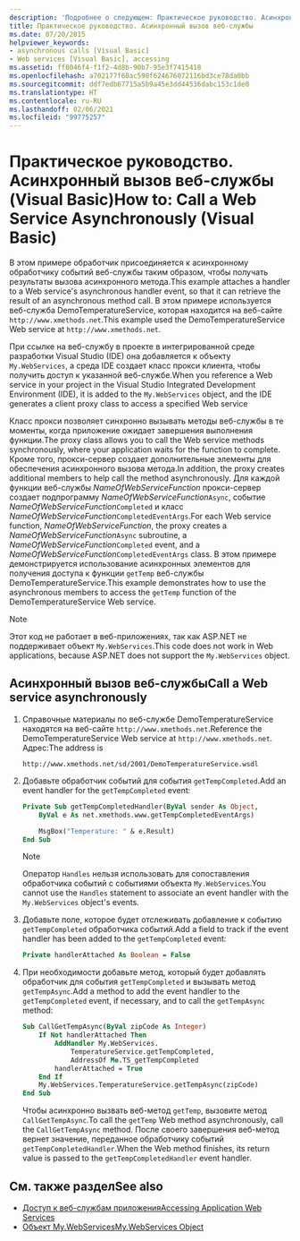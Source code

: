 ```yaml
---
description: 'Подробнее о следующем: Практическое руководство. Асинхронный вызов веб-службы (Visual Basic)'
title: Практическое руководство. Асинхронный вызов веб-службы
ms.date: 07/20/2015
helpviewer_keywords:
- asynchronous calls [Visual Basic]
- Web services [Visual Basic], accessing
ms.assetid: ff8046f4-f1f2-4d8b-90b7-95e3f7415418
ms.openlocfilehash: a702177f60ac598f624676072116bd3ce78da0bb
ms.sourcegitcommit: ddf7edb67715a5b9a45e3dd44536dabc153c1de0
ms.translationtype: HT
ms.contentlocale: ru-RU
ms.lasthandoff: 02/06/2021
ms.locfileid: "99775257"
---
```

# <a name="how-to-call-a-web-service-asynchronously-visual-basic"></a><span data-ttu-id="b91b6-103">Практическое руководство. Асинхронный вызов веб-службы (Visual Basic)</span><span class="sxs-lookup"><span data-stu-id="b91b6-103">How to: Call a Web Service Asynchronously (Visual Basic)</span></span>

<span data-ttu-id="b91b6-104">В этом примере обработчик присоединяется к асинхронному обработчику событий веб-службы таким образом, чтобы получать результаты вызова асинхронного метода.</span><span class="sxs-lookup"><span data-stu-id="b91b6-104">This example attaches a handler to a Web service's asynchronous handler event, so that it can retrieve the result of an asynchronous method call.</span></span> <span data-ttu-id="b91b6-105">В этом примере используется веб-служба DemoTemperatureService, которая находится на веб-сайте `http://www.xmethods.net`.</span><span class="sxs-lookup"><span data-stu-id="b91b6-105">This example used the DemoTemperatureService Web service at `http://www.xmethods.net`.</span></span>

<span data-ttu-id="b91b6-106">При ссылке на веб-службу в проекте в интегрированной среде разработки Visual Studio (IDE) она добавляется к объекту `My.WebServices`, а среда IDE создает класс прокси клиента, чтобы получить доступ к указанной веб-службе.</span><span class="sxs-lookup"><span data-stu-id="b91b6-106">When you reference a Web service in your project in the Visual Studio Integrated Development Environment (IDE), it is added to the `My.WebServices` object, and the IDE generates a client proxy class to access a specified Web service</span></span>

<span data-ttu-id="b91b6-107">Класс прокси позволяет синхронно вызывать методы веб-службы в те моменты, когда приложение ожидает завершения выполнения функции.</span><span class="sxs-lookup"><span data-stu-id="b91b6-107">The proxy class allows you to call the Web service methods synchronously, where your application waits for the function to complete.</span></span> <span data-ttu-id="b91b6-108">Кроме того, прокси-сервер создает дополнительные элементы для обеспечения асинхронного вызова метода.</span><span class="sxs-lookup"><span data-stu-id="b91b6-108">In addition, the proxy creates additional members to help call the method asynchronously.</span></span> <span data-ttu-id="b91b6-109">Для каждой функции веб-службы *NameOfWebServiceFunction* прокси-сервер создает подпрограмму *NameOfWebServiceFunction*`Async`, событие *NameOfWebServiceFunction*`Completed` и класс *NameOfWebServiceFunction*`CompletedEventArgs`.</span><span class="sxs-lookup"><span data-stu-id="b91b6-109">For each Web service function, *NameOfWebServiceFunction*, the proxy creates a *NameOfWebServiceFunction*`Async` subroutine, a *NameOfWebServiceFunction*`Completed` event, and a *NameOfWebServiceFunction*`CompletedEventArgs` class.</span></span> <span data-ttu-id="b91b6-110">В этом примере демонстрируется использование асинхронных элементов для получения доступа к функции `getTemp` веб-службы DemoTemperatureService.</span><span class="sxs-lookup"><span data-stu-id="b91b6-110">This example demonstrates how to use the asynchronous members to access the `getTemp` function of the DemoTemperatureService Web service.</span></span>

> [!NOTE]
> <span data-ttu-id="b91b6-111">Этот код не работает в веб-приложениях, так как ASP.NET не поддерживает объект `My.WebServices`.</span><span class="sxs-lookup"><span data-stu-id="b91b6-111">This code does not work in Web applications, because ASP.NET does not support the `My.WebServices` object.</span></span>

## <a name="call-a-web-service-asynchronously"></a><span data-ttu-id="b91b6-112">Асинхронный вызов веб-службы</span><span class="sxs-lookup"><span data-stu-id="b91b6-112">Call a Web service asynchronously</span></span>

1. <span data-ttu-id="b91b6-113">Справочные материалы по веб-службе DemoTemperatureService находятся на веб-сайте `http://www.xmethods.net`.</span><span class="sxs-lookup"><span data-stu-id="b91b6-113">Reference the DemoTemperatureService Web service at `http://www.xmethods.net`.</span></span> <span data-ttu-id="b91b6-114">Адрес:</span><span class="sxs-lookup"><span data-stu-id="b91b6-114">The address is</span></span>

    ```http
    http://www.xmethods.net/sd/2001/DemoTemperatureService.wsdl
    ```

2. <span data-ttu-id="b91b6-115">Добавьте обработчик событий для события `getTempCompleted`.</span><span class="sxs-lookup"><span data-stu-id="b91b6-115">Add an event handler for the `getTempCompleted` event:</span></span>

    ```vb
    Private Sub getTempCompletedHandler(ByVal sender As Object,
        ByVal e As net.xmethods.www.getTempCompletedEventArgs)

        MsgBox("Temperature: " & e.Result)
    End Sub
    ```

    > [!NOTE]
    > <span data-ttu-id="b91b6-116">Оператор `Handles` нельзя использовать для сопоставления обработчика событий с событиями объекта `My.WebServices`.</span><span class="sxs-lookup"><span data-stu-id="b91b6-116">You cannot use the `Handles` statement to associate an event handler with the `My.WebServices` object's events.</span></span>

3. <span data-ttu-id="b91b6-117">Добавьте поле, которое будет отслеживать добавление к событию `getTempCompleted` обработчика событий.</span><span class="sxs-lookup"><span data-stu-id="b91b6-117">Add a field to track if the event handler has been added to the `getTempCompleted` event:</span></span>

    ```vb
    Private handlerAttached As Boolean = False
    ```

4. <span data-ttu-id="b91b6-118">При необходимости добавьте метод, который будет добавлять обработчик для события `getTempCompleted` и вызывать метод `getTempAsync`.</span><span class="sxs-lookup"><span data-stu-id="b91b6-118">Add a method to add the event handler to the `getTempCompleted` event, if necessary, and to call the `getTempAsync` method:</span></span>

    ```vb
    Sub CallGetTempAsync(ByVal zipCode As Integer)
        If Not handlerAttached Then
            AddHandler My.WebServices.
                TemperatureService.getTempCompleted,
                AddressOf Me.TS_getTempCompleted
            handlerAttached = True
        End If
        My.WebServices.TemperatureService.getTempAsync(zipCode)
    End Sub
    ```

    <span data-ttu-id="b91b6-119">Чтобы асинхронно вызвать веб-метод `getTemp`, вызовите метод `CallGetTempAsync`.</span><span class="sxs-lookup"><span data-stu-id="b91b6-119">To call the `getTemp` Web method asynchronously, call the `CallGetTempAsync` method.</span></span> <span data-ttu-id="b91b6-120">После своего завершения веб-метод вернет значение, переданное обработчику событий `getTempCompletedHandler`.</span><span class="sxs-lookup"><span data-stu-id="b91b6-120">When the Web method finishes, its return value is passed to the `getTempCompletedHandler` event handler.</span></span>

## <a name="see-also"></a><span data-ttu-id="b91b6-121">См. также раздел</span><span class="sxs-lookup"><span data-stu-id="b91b6-121">See also</span></span>

- [<span data-ttu-id="b91b6-122">Доступ к веб-службам приложения</span><span class="sxs-lookup"><span data-stu-id="b91b6-122">Accessing Application Web Services</span></span>](accessing-application-web-services.md)
- [<span data-ttu-id="b91b6-123">Объект My.WebServices</span><span class="sxs-lookup"><span data-stu-id="b91b6-123">My.WebServices Object</span></span>](../../language-reference/objects/my-webservices-object.md)
